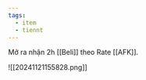 ```yaml
---
tags:
  - item
  - tiennt
---
```

Mở ra nhận 2h [[Beli]] theo Rate [[AFK]].

![[20241121155828.png]]